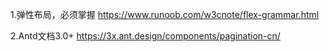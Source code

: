 1.弹性布局，必须掌握
https://www.runoob.com/w3cnote/flex-grammar.html



2.Antd文档3.0+
https://3x.ant.design/components/pagination-cn/